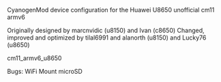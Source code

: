 CyanogenMod device configuration for the Huawei U8650 unofficial cm11 armv6

Originally designed by marcnvidic (u8150) and Ivan (c8650) Changed, improved and optimized by tilal6991 and alanorth (u8150) and Lucky76 (u8650)

cm11_armv6_u8650


Bugs:
WiFi
Mount microSD
